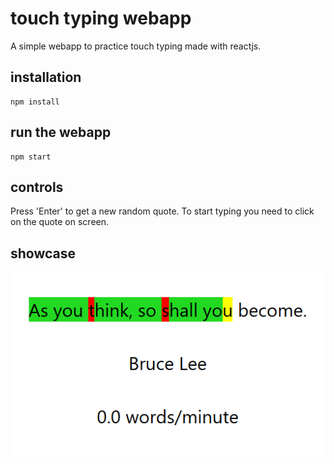 # touch typing webapp
A simple webapp to practice touch typing made with reactjs.

## installation
```console
npm install
```

## run the webapp
```console
npm start
```

## controls
Press 'Enter' to get a new random quote.
To start typing you need to click on the quote on screen.

## showcase
<img src="demo.png">
